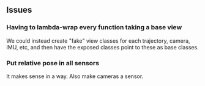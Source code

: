 ## Issues

### Having to lambda-wrap every function taking a base view
We could instead create "fake" view classes for each trajectory, camera, IMU, etc,
and then have the exposed classes point to these as base classes.

### Put relative pose in all sensors
It makes sense in a way. Also make cameras a sensor.
